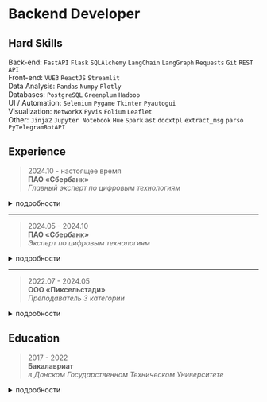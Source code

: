 # Backend Developer

## Hard Skills

Back-end: `FastAPI` `Flask` `SQLAlchemy` `LangChain` `LangGraph` `Requests` `Git` `REST API`  
Front-end: `VUE3` `ReactJS` `Streamlit`  
Data Analysis: `Pandas` `Numpy` `Plotly`  
Databases: `PostgreSQL` `Greenplum` `Hadoop`  
UI / Automation: `Selenium` `Pygame` `Tkinter` `Pyautogui`  
Visualization: `NetworkX` `Pyvis` `Folium` `Leaflet`  
Other: `Jinja2` `Jupyter Notebook` `Hue` `Spark` `ast` `docxtpl` `extract_msg` `parso` `PyTelegramBotAPI`  

## Experience

> 2024.10 - настоящее время  
__ПАО «Сбербанк»__  
_Главный эксперт по цифровым технологиям_

<details>
<summary>подробности</summary><br>
  
Проект по разработке python-интрумента для графовой аналитики "GraphAnalytics":
- разработал пользовательский интерфейс на основе библиотеки selenium
- разработал демо страницу для новых пользователей с подробным объяснением принципов работы
- решил проблему отрисовки графов при работе с большими датасетами
- реализовал алгоритм кластеризации на основе сообществ и алгоритм поиска в ширину 
- принимал архитектурные решения, активно участвовал в планировании и тестировании

Проект по разработке AI-помощника для командного анализа кода больших репозиториев на основе GigaChat Pro с использованием RAG подхода:
- разработал фронтенд на основе библиотеки selenium
- разработал бекенд API для взаимодействия с помощником
- руководил командой из 5 человек

Организация работы Центра Компетенций по внедрению GenAI в процессы B2C:
- формирование базы знаний об имеющихся практиках использования GenAI в процесах
- формирование информационного контента для рассылки раз в 2 недели
- формирование ежемесячных митапов формата ВКС и подготовка/сбор/редактирование материала для встречи

Также:
- провожу собеседования, сессии наставничества, код-ревью
- участвую в RnD исследованиях, BackLog встречах, собраниях АрхСовета

</details>

---

> 2024.05 - 2024.10  
__ПАО «Сбербанк»__  
_Эксперт по цифровым технологиям_

<details>
<summary>подробности</summary><br>

Проект по хранению актуальной информации существующих банковских репозиториев "Каталог репозиториев BitBucket":
- разработал архитектуру хранения информации в БД Greenplum учитывая слабые стороны БД
- собрал и актуализировал хранимую информацию с множества витрин, настроил связи между данными 
- разработал интерфейс на BI платформе QlickSense

Проект по формированию акта проверки с использованием шаблонизации и обработки текстовых данных GigaChat
- разработал алгоритм динамической шаблонизации с использованием библиотек Jinja2, python-docx
- разработал прототип интерфейса с помощью библиотеки selenium

Другие проекты:
- создал витрину данных внешних источников, настроил ETL-процесс
- разработал алгоритм собирающий статистику из различных источников по холодным данным, количеству small-файлов (специфика работы с БД), количеству подписок к БД нарушающим внутренние правила и формирующий отчёт с рассылкой на почту

Также:
- выступаю с докладами на отчетных мероприятиях IT-комьюнити, пишу статьи
- работаю с данными (формирование сложных SQL-запросов, создание витрин данных, обрабатка данных с помощью методов машинного обучения, парсинг различных сайтов)
- изучаю актуальные курсы на внутреннем источнике

</details>

---

> 2022.07 - 2024.05  
__ООО «Пиксельстади»__  
_Преподаватель 3 категории_

<details>
<summary>подробности</summary><br>

Рабочая деятельность:
- вел курс базового и углубленное программирование на пайтон
- вел курс по созданию игр в Unity
- вел курс по созданию web-приложений на NodeJS и VueJS
- обучал 3D моделированию в Blender и Roblox
- вел прочие курсы дошкольного и углубленного программного образования
- Участвовал в разработке курса и подготовке обучающего материала

Достижения:
- получил финансовую премию за упорный труд
- регулярно получал положительную обратную связь от учеников, родителей и менеджеров
- благодаря высокому уровню доверия учеников и родителей обеспечивал привлечение новых и удержание старых учеников
  
</details>

## Education

> 2017 - 2022  
__Бакалавриат__  
_в Донском Государственном Техническом Университете_

<details>
<summary>подробности</summary><br>

Факультет Информатики и Вычислительной Техники (ИиВТ)  
Специальность: _Программная инженерия_  
Тема ВКР: _Компьютерная игра "Asteroid" на платформе Unity_

</details>
